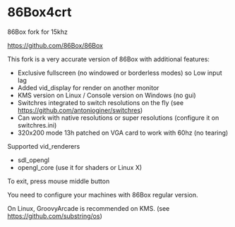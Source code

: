 # 86Box4crt
86Box fork for 15khz
 
https://github.com/86Box/86Box

This fork is a very accurate version of 86Box with additional features:
 - Exclusive fullscreen (no windowed or borderless modes) so Low input lag
 - Added vid_display for render on another monitor
 - KMS version on Linux / Console version on Windows (no gui)
 - Switchres integrated to switch resolutions on the fly (see https://github.com/antonioginer/switchres)
 - Can work with native resolutions or super resolutions (configure it on switchres.ini)
 - 320x200 mode 13h patched on VGA card to work with 60hz (no tearing)

Supported vid_renderers
 - sdl_opengl
 - opengl_core (use it for shaders or Linux X)

To exit, press mouse middle button
 
You need to configure your machines with 86Box regular version. 

On Linux, GroovyArcade is recommended on KMS. (see https://github.com/substring/os)

